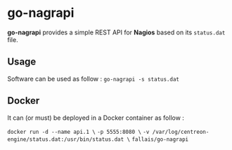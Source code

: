# go-nagrapi

**go-nagrapi** provides a simple REST API for **Nagios** based on its `status.dat` file.

## Usage

Software can be used as follow : `go-nagrapi -s status.dat`

## Docker

It can (or must) be deployed in a Docker container as follow :

`docker run -d --name api.1 \`
`-p 5555:8080 \`
`-v /var/log/centreon-engine/status.dat:/usr/bin/status.dat \`
`fallais/go-nagrapi`
